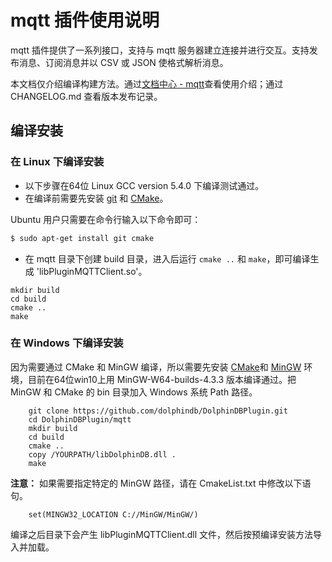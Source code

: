 # mqtt 插件使用说明

mqtt 插件提供了一系列接口，支持与 mqtt 服务器建立连接并进行交互。支持发布消息、订阅消息并以 CSV 或 JSON 使格式解析消息。

本文档仅介绍编译构建方法。通过[文档中心 - mqtt](https://docs.dolphindb.cn/zh/plugins/mqtt/mqtt.html)查看使用介绍；通过 CHANGELOG.md 查看版本发布记录。

## 编译安装

### 在 Linux 下编译安装

* 以下步骤在64位 Linux GCC version 5.4.0 下编译测试通过。
* 在编译前需要先安装 [git](https://git-scm.com/) 和 [CMake](https://cmake.org/)。

Ubuntu 用户只需要在命令行输入以下命令即可：

```bash
$ sudo apt-get install git cmake
```

* 在 mqtt 目录下创建 build 目录，进入后运行 `cmake ..` 和 `make`，即可编译生成 'libPluginMQTTClient.so'。

```
mkdir build
cd build
cmake ..
make
```

### 在 Windows 下编译安装

因为需要通过 CMake 和 MinGW 编译，所以需要先安装 [CMake](https://cmake.org/)和 [MinGW](http://www.mingw.org/) 环境，目前在64位win10上用 MinGW-W64-builds-4.3.3 版本编译通过。把 MinGW 和 CMake 的 bin 目录加入 Windows 系统 Path 路径。 

```
    git clone https://github.com/dolphindb/DolphinDBPlugin.git
    cd DolphinDBPlugin/mqtt
    mkdir build
    cd build
    cmake ..
    copy /YOURPATH/libDolphinDB.dll . 
    make
```

**注意：** 如果需要指定特定的 MinGW 路径，请在 CmakeList.txt 中修改以下语句。

```
    set(MINGW32_LOCATION C://MinGW/MinGW/)  
```
编译之后目录下会产生 libPluginMQTTClient.dll 文件，然后按预编译安装方法导入并加载。
